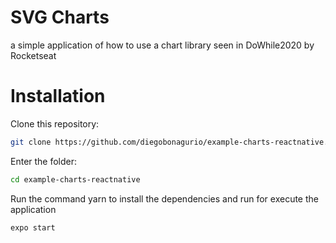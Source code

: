 # SVG Charts

a simple application of how to use a chart library seen in DoWhile2020 by Rocketseat

# Installation

Clone this repository:
```bash
git clone https://github.com/diegobonagurio/example-charts-reactnative.git
```

Enter the folder:
```bash
cd example-charts-reactnative
```

Run the command yarn to install the dependencies and run for execute the application
```bash
expo start
``` 

